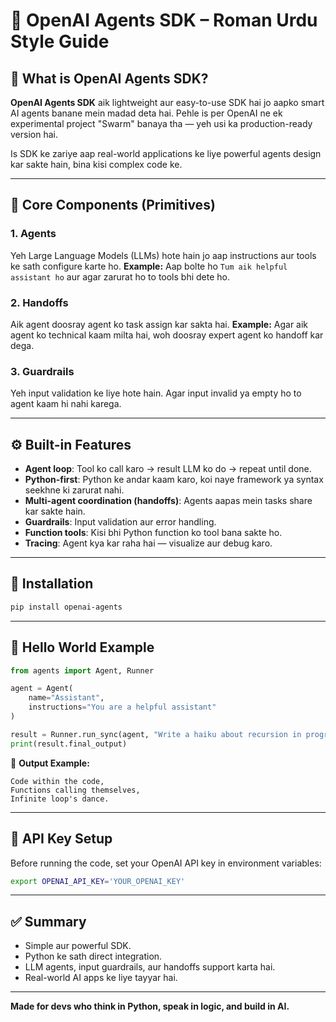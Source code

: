 # 🧠 OpenAI Agents SDK – Roman Urdu Style Guide

## 📌 What is OpenAI Agents SDK?

**OpenAI Agents SDK** aik lightweight aur easy-to-use SDK hai jo aapko smart AI agents banane mein madad deta hai. Pehle is per OpenAI ne ek experimental project "Swarm" banaya tha — yeh usi ka production-ready version hai.

Is SDK ke zariye aap real-world applications ke liye powerful agents design kar sakte hain, bina kisi complex code ke.

---

## 🔑 Core Components (Primitives)

### 1. Agents

Yeh Large Language Models (LLMs) hote hain jo aap instructions aur tools ke sath configure karte ho.
**Example:** Aap bolte ho `Tum aik helpful assistant ho` aur agar zarurat ho to tools bhi dete ho.

### 2. Handoffs

Aik agent doosray agent ko task assign kar sakta hai.
**Example:** Agar aik agent ko technical kaam milta hai, woh doosray expert agent ko handoff kar dega.

### 3. Guardrails

Yeh input validation ke liye hote hain. Agar input invalid ya empty ho to agent kaam hi nahi karega.

---

## ⚙️ Built-in Features

* **Agent loop**: Tool ko call karo → result LLM ko do → repeat until done.
* **Python-first**: Python ke andar kaam karo, koi naye framework ya syntax seekhne ki zarurat nahi.
* **Multi-agent coordination (handoffs)**: Agents aapas mein tasks share kar sakte hain.
* **Guardrails**: Input validation aur error handling.
* **Function tools**: Kisi bhi Python function ko tool bana sakte ho.
* **Tracing**: Agent kya kar raha hai — visualize aur debug karo.

---

## 🚀 Installation

```bash
pip install openai-agents
```

---

## 👋 Hello World Example

```python
from agents import Agent, Runner

agent = Agent(
    name="Assistant",
    instructions="You are a helpful assistant"
)

result = Runner.run_sync(agent, "Write a haiku about recursion in programming.")
print(result.final_output)
```

🔁 **Output Example:**

```
Code within the code,
Functions calling themselves,
Infinite loop's dance.
```

---

## 🔐 API Key Setup

Before running the code, set your OpenAI API key in environment variables:

```bash
export OPENAI_API_KEY='YOUR_OPENAI_KEY'
```

---

## ✅ Summary

* Simple aur powerful SDK.
* Python ke sath direct integration.
* LLM agents, input guardrails, aur handoffs support karta hai.
* Real-world AI apps ke liye tayyar hai.

---

**Made for devs who think in Python, speak in logic, and build in AI.**



